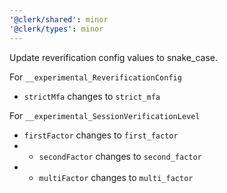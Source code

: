 ```yaml
---
'@clerk/shared': minor
'@clerk/types': minor
---
```


Update reverification config values to snake_case.

For `__experimental_ReverificationConfig`
- `strictMfa` changes to `strict_mfa`

For `__experimental_SessionVerificationLevel`
- `firstFactor` changes to `first_factor`
- - `secondFactor` changes to `second_factor`
- - `multiFactor` changes to `multi_factor`
